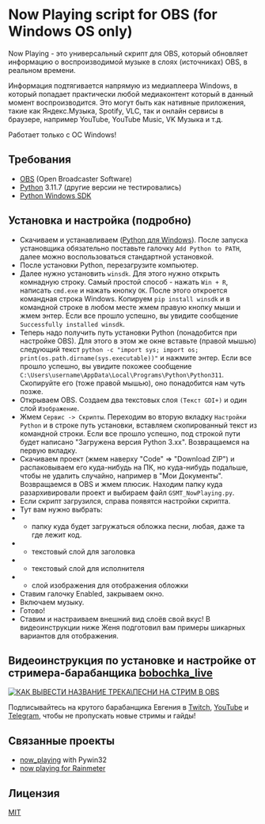 # Now Playing script for OBS (for Windows OS only)

Now Playing - это универсальный скрипт для OBS, который обновляет информацию о воcпроизводимой музыке в слоях (источниках) OBS, в реальном времени.

Информация подтягивается напрямую из медиаплеера Windows, в который попадает практически любой медиаконтент который в данный момент воспроизводится. Это могут быть как нативные приложения, такие как Яндекс.Музыка, Spotify, VLC, так и онлайн сервисы в браузере, например YouTube, YouTube Music, VK Музыка и т.д.

Работает только с ОС Windows!

## Требования

- [OBS](https://obsproject.com/ru) (Open Broadcaster Software)
- [Python](https://www.python.org/) 3.11.7 (другие версии не тестировались)
- [Python Windows SDK](https://pypi.org/project/winsdk/)

## Установка и настройка (подробно)

- Скачиваем и устанавливаем ([Python для Windows](https://www.python.org/ftp/python/3.11.7/python-3.11.7-amd64.exe)). После запуска установщика обязательно поставьте галочку `Add Python to PATH`, далее можно воспользоваться стандартной установкой.
- После установки Python, перезагрузите компьютер.
- Далее нужно установить `winsdk`. Для этого нужно открыть комнадную строку. Самый простой способ - нажать `Win + R`, написать `cmd.exe` и нажать кнопку `OK`. После этого откроется командная строка Windows. Копируем `pip install winsdk` и в командной строке в любом месте жмем правую кнопку мыши и жмем энтер. Если все прошло успешно, вы увидите сообщение `Successfully installed winsdk`.
- Теперь надо получить путь установки Python (понадобится при настройке OBS). Для этого в этом же окне вставьте (правой мышью) следующий текст `python -c "import sys; import os; print(os.path.dirname(sys.executable))"` и нажмите энтер. Если все прошло успешно, вы увидите похожее сообщение `C:\Users\username\AppData\Local\Programs\Python\Python311`. Скопируйте его (тоже правой мышью), оно понадобится нам чуть позже.
- Открываем OBS. Создаем два текстовых слоя `(Текст GDI+)` и один слой `Изображение`.
- Жмем `Сервис -> Скрипты`. Переходим во вторую вкладку `Настройки Python` и в строке путь установки, вставляем скопированный текст из командной строки. Если все прошло успешно, под строкой пути будет написано "Загружена версия Python 3.xx". Возвращаемся на первую вкладку.
- Скачиваем проект (жмем наверху "Code" => "Download ZIP") и распаковываем его куда-нибудь на ПК, но куда-нибудь подальше, чтобы не удалить случайно, например в "Мои Документы". Возвращаемся в OBS и жмем плюсик. Находим папку куда разархивировали проект и выбираем файл `GSMT_NowPlaying.py`.
- Если скрипт загрузился, справа появятся настройки скрипта.
- Тут вам нужно выбрать:
- - папку куда будет загружаться обложка песни, любая, даже та где лежит код.
- - текстовый слой для заголовка
- - текстовый слой для исполнителя
- - слой изображения для отображения обложки
- Ставим галочку Enabled, закрываем окно.
- Включаем музыку.
- Готово!
- Ставим и настраиваем внешний вид слоёв свой вкус! В видеоинструкции ниже Женя подготовил вам примеры шикарных вариантов для отображения.

## Видеоинструкция по установке и настройке от стримера-барабанщика [bobochka_live](https://www.twitch.tv/bobochka_live)

[![КАК ВЫВЕСТИ НАЗВАНИЕ ТРЕКА\ПЕСНИ НА СТРИМ В OBS](https://img.youtube.com/vi/Zd8wbZKaf0U/0.jpg)](https://www.youtube.com/watch?v=Zd8wbZKaf0U)

Подписывайтесь на крутого барабанщика Евгения в [Twitch](https://www.twitch.tv/bobochka_live), [YouTube](https://www.youtube.com/@Bobochka_) и [Telegram](https://t.me/bobo_public), чтобы не пропускать новые стримы и гайды!

## Связанные проекты

- [now_playing](https://github.com/rsp4jack/now_playing) with Pywin32
- [now playing for Rainmeter](https://forum.rainmeter.net/viewtopic.php?t=37088&start=50#p219668)

## Лицензия

[MIT](https://choosealicense.com/licenses/mit/)
